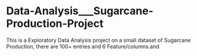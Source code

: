 # Data-Analysis___Sugarcane-Production-Project
This is a Exploratory Data Analysis project on  a small dataset of Sugarcane Production, there are 100+ entries and 6 Feature/columns.and 
